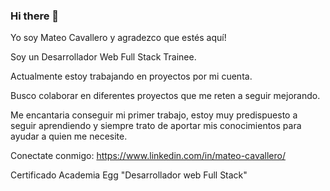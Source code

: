 ### Hi there 👋

Yo soy Mateo Cavallero y agradezco que estés aquí!

Soy un Desarrollador Web Full Stack Trainee.

Actualmente estoy trabajando en proyectos por mi cuenta.

Busco colaborar en diferentes proyectos que me reten a seguir mejorando.

Me encantaria conseguir mi primer trabajo, estoy muy predispuesto a seguir aprendiendo y siempre trato de aportar mis conocimientos para ayudar a quien me necesite.

Conectate conmigo: https://www.linkedin.com/in/mateo-cavallero/

Certificado Academia Egg "Desarrollador web Full Stack"

<!--
**MateoCavallero/MateoCavallero** is a ✨ _special_ ✨ repository because its `README.md` (this file) appears on your GitHub profile.

Here are some ideas to get you started:

- 🔭 I’m currently working on ...
- 🌱 I’m currently learning ...
- 👯 I’m looking to collaborate on ...
- 🤔 I’m looking for help with ...
- 💬 Ask me about ...
- 📫 How to reach me: ...
- 😄 Pronouns: ...
- ⚡ Fun fact: ...
-->
